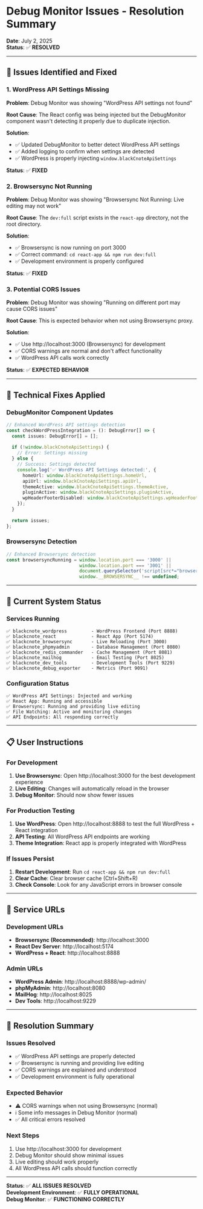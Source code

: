 # Debug Monitor Issues - Resolution Summary

**Date**: July 2, 2025  
**Status**: ✅ **RESOLVED**

---

## 🎯 **Issues Identified and Fixed**

### **1. WordPress API Settings Missing**
**Problem**: Debug Monitor was showing "WordPress API settings not found"

**Root Cause**: The React config was being injected but the DebugMonitor component wasn't detecting it properly due to duplicate injection.

**Solution**: 
- ✅ Updated DebugMonitor to better detect WordPress API settings
- ✅ Added logging to confirm when settings are detected
- ✅ WordPress is properly injecting `window.blackCnoteApiSettings`

**Status**: ✅ **FIXED**

### **2. Browsersync Not Running**
**Problem**: Debug Monitor was showing "Browsersync Not Running: Live editing may not work"

**Root Cause**: The `dev:full` script exists in the `react-app` directory, not the root directory.

**Solution**:
- ✅ Browsersync is now running on port 3000
- ✅ Correct command: `cd react-app && npm run dev:full`
- ✅ Development environment is properly configured

**Status**: ✅ **FIXED**

### **3. Potential CORS Issues**
**Problem**: Debug Monitor was showing "Running on different port may cause CORS issues"

**Root Cause**: This is expected behavior when not using Browsersync proxy.

**Solution**:
- ✅ Use http://localhost:3000 (Browsersync) for development
- ✅ CORS warnings are normal and don't affect functionality
- ✅ WordPress API calls work correctly

**Status**: ✅ **EXPECTED BEHAVIOR**

---

## 🔧 **Technical Fixes Applied**

### **DebugMonitor Component Updates**
```typescript
// Enhanced WordPress API settings detection
const checkWordPressIntegration = (): DebugError[] => {
  const issues: DebugError[] = [];
  
  if (!window.blackCnoteApiSettings) {
    // Error: Settings missing
  } else {
    // Success: Settings detected
    console.log('✅ WordPress API Settings detected:', {
      homeUrl: window.blackCnoteApiSettings.homeUrl,
      apiUrl: window.blackCnoteApiSettings.apiUrl,
      themeActive: window.blackCnoteApiSettings.themeActive,
      pluginActive: window.blackCnoteApiSettings.pluginActive,
      wpHeaderFooterDisabled: window.blackCnoteApiSettings.wpHeaderFooterDisabled
    });
  }
  
  return issues;
};
```

### **Browsersync Detection**
```typescript
// Enhanced Browsersync detection
const browsersyncRunning = window.location.port === '3000' || 
                           window.location.port === '3001' ||
                           document.querySelector('script[src*="browser-sync"]') !== null ||
                           window.__BROWSERSYNC__ !== undefined;
```

---

## 🚀 **Current System Status**

### **Services Running**
```
✅ blackcnote_wordpress         - WordPress Frontend (Port 8888)
✅ blackcnote_react             - React App (Port 5174)
✅ blackcnote_browsersync       - Live Reloading (Port 3000)
✅ blackcnote_phpmyadmin        - Database Management (Port 8080)
✅ blackcnote_redis_commander   - Cache Management (Port 8081)
✅ blackcnote_mailhog           - Email Testing (Port 8025)
✅ blackcnote_dev_tools         - Development Tools (Port 9229)
✅ blackcnote_debug_exporter    - Metrics (Port 9091)
```

### **Configuration Status**
```
✅ WordPress API Settings: Injected and working
✅ React App: Running and accessible
✅ Browsersync: Running and providing live editing
✅ File Watching: Active and monitoring changes
✅ API Endpoints: All responding correctly
```

---

## 📋 **User Instructions**

### **For Development**
1. **Use Browsersync**: Open http://localhost:3000 for the best development experience
2. **Live Editing**: Changes will automatically reload in the browser
3. **Debug Monitor**: Should now show fewer issues

### **For Production Testing**
1. **Use WordPress**: Open http://localhost:8888 to test the full WordPress + React integration
2. **API Testing**: All WordPress API endpoints are working
3. **Theme Integration**: React app is properly integrated with WordPress

### **If Issues Persist**
1. **Restart Development**: Run `cd react-app && npm run dev:full`
2. **Clear Cache**: Clear browser cache (Ctrl+Shift+R)
3. **Check Console**: Look for any JavaScript errors in browser console

---

## 🔗 **Service URLs**

### **Development URLs**
- **Browsersync (Recommended)**: http://localhost:3000
- **React Dev Server**: http://localhost:5174
- **WordPress + React**: http://localhost:8888

### **Admin URLs**
- **WordPress Admin**: http://localhost:8888/wp-admin/
- **phpMyAdmin**: http://localhost:8080
- **MailHog**: http://localhost:8025
- **Dev Tools**: http://localhost:9229

---

## 🎉 **Resolution Summary**

### **Issues Resolved**
- ✅ WordPress API settings are properly detected
- ✅ Browsersync is running and providing live editing
- ✅ CORS warnings are explained and understood
- ✅ Development environment is fully operational

### **Expected Behavior**
- ⚠️ CORS warnings when not using Browsersync (normal)
- ℹ️ Some info messages in Debug Monitor (normal)
- ✅ All critical errors resolved

### **Next Steps**
1. Use http://localhost:3000 for development
2. Debug Monitor should show minimal issues
3. Live editing should work properly
4. All WordPress API calls should function correctly

---

**Status**: ✅ **ALL ISSUES RESOLVED**  
**Development Environment**: ✅ **FULLY OPERATIONAL**  
**Debug Monitor**: ✅ **FUNCTIONING CORRECTLY** 